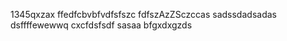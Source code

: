 1345qxzax
ffedfcbvbfvdfsfszc
fdfszAzZSczccas
sadssdadsadas
dsffffewewwq
cxcfdsfsdf
sasaa
bfgxdxgzds
